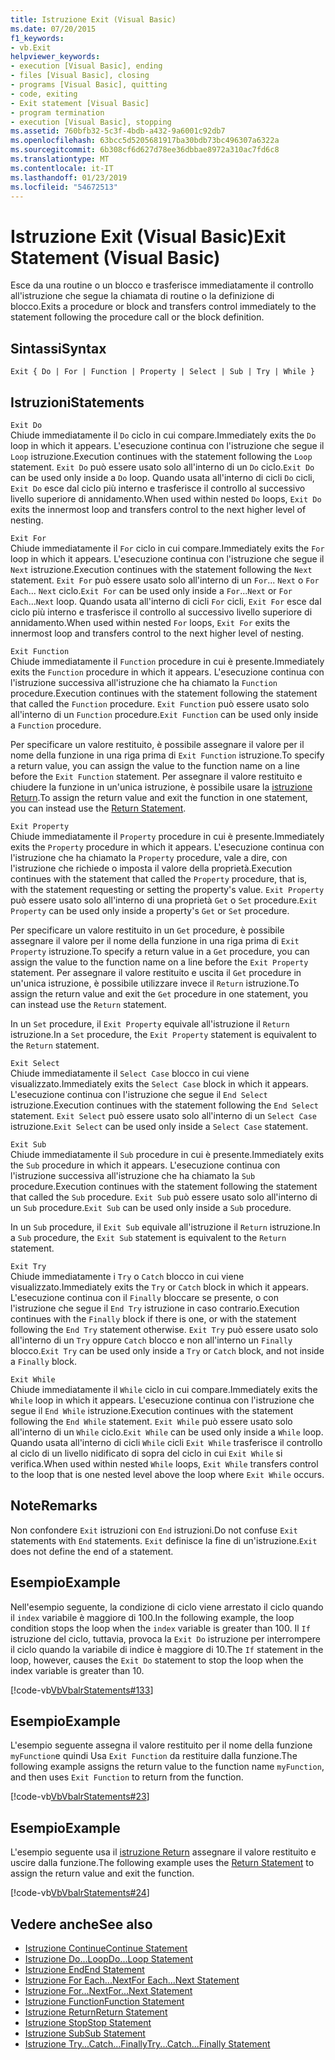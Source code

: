 ```yaml
---
title: Istruzione Exit (Visual Basic)
ms.date: 07/20/2015
f1_keywords:
- vb.Exit
helpviewer_keywords:
- execution [Visual Basic], ending
- files [Visual Basic], closing
- programs [Visual Basic], quitting
- code, exiting
- Exit statement [Visual Basic]
- program termination
- execution [Visual Basic], stopping
ms.assetid: 760bfb32-5c3f-4bdb-a432-9a6001c92db7
ms.openlocfilehash: 63bcc5d5205681917ba30bdb73bc496307a6322a
ms.sourcegitcommit: 6b308cf6d627d78ee36dbbae8972a310ac7fd6c8
ms.translationtype: MT
ms.contentlocale: it-IT
ms.lasthandoff: 01/23/2019
ms.locfileid: "54672513"
---
```

# <a name="exit-statement-visual-basic"></a><span data-ttu-id="d80f0-102">Istruzione Exit (Visual Basic)</span><span class="sxs-lookup"><span data-stu-id="d80f0-102">Exit Statement (Visual Basic)</span></span>
<span data-ttu-id="d80f0-103">Esce da una routine o un blocco e trasferisce immediatamente il controllo all'istruzione che segue la chiamata di routine o la definizione di blocco.</span><span class="sxs-lookup"><span data-stu-id="d80f0-103">Exits a procedure or block and transfers control immediately to the statement following the procedure call or the block definition.</span></span>  
  
## <a name="syntax"></a><span data-ttu-id="d80f0-104">Sintassi</span><span class="sxs-lookup"><span data-stu-id="d80f0-104">Syntax</span></span>  
  
```  
Exit { Do | For | Function | Property | Select | Sub | Try | While }  
```  
  
## <a name="statements"></a><span data-ttu-id="d80f0-105">Istruzioni</span><span class="sxs-lookup"><span data-stu-id="d80f0-105">Statements</span></span>  
 `Exit Do`  
 <span data-ttu-id="d80f0-106">Chiude immediatamente il `Do` ciclo in cui compare.</span><span class="sxs-lookup"><span data-stu-id="d80f0-106">Immediately exits the `Do` loop in which it appears.</span></span> <span data-ttu-id="d80f0-107">L'esecuzione continua con l'istruzione che segue il `Loop` istruzione.</span><span class="sxs-lookup"><span data-stu-id="d80f0-107">Execution continues with the statement following the `Loop` statement.</span></span> <span data-ttu-id="d80f0-108">`Exit Do` può essere usato solo all'interno di un `Do` ciclo.</span><span class="sxs-lookup"><span data-stu-id="d80f0-108">`Exit Do` can be used only inside a `Do` loop.</span></span> <span data-ttu-id="d80f0-109">Quando usata all'interno di cicli `Do` cicli, `Exit Do` esce dal ciclo più interno e trasferisce il controllo al successivo livello superiore di annidamento.</span><span class="sxs-lookup"><span data-stu-id="d80f0-109">When used within nested `Do` loops, `Exit Do` exits the innermost loop and transfers control to the next higher level of nesting.</span></span>  
  
 `Exit For`  
 <span data-ttu-id="d80f0-110">Chiude immediatamente il `For` ciclo in cui compare.</span><span class="sxs-lookup"><span data-stu-id="d80f0-110">Immediately exits the `For` loop in which it appears.</span></span> <span data-ttu-id="d80f0-111">L'esecuzione continua con l'istruzione che segue il `Next` istruzione.</span><span class="sxs-lookup"><span data-stu-id="d80f0-111">Execution continues with the statement following the `Next` statement.</span></span> <span data-ttu-id="d80f0-112">`Exit For` può essere usato solo all'interno di un `For`... `Next` o `For Each`... `Next` ciclo.</span><span class="sxs-lookup"><span data-stu-id="d80f0-112">`Exit For` can be used only inside a `For`...`Next` or `For Each`...`Next` loop.</span></span> <span data-ttu-id="d80f0-113">Quando usata all'interno di cicli `For` cicli, `Exit For` esce dal ciclo più interno e trasferisce il controllo al successivo livello superiore di annidamento.</span><span class="sxs-lookup"><span data-stu-id="d80f0-113">When used within nested `For` loops, `Exit For` exits the innermost loop and transfers control to the next higher level of nesting.</span></span>  
  
 `Exit Function`  
 <span data-ttu-id="d80f0-114">Chiude immediatamente il `Function` procedure in cui è presente.</span><span class="sxs-lookup"><span data-stu-id="d80f0-114">Immediately exits the `Function` procedure in which it appears.</span></span> <span data-ttu-id="d80f0-115">L'esecuzione continua con l'istruzione successiva all'istruzione che ha chiamato la `Function` procedure.</span><span class="sxs-lookup"><span data-stu-id="d80f0-115">Execution continues with the statement following the statement that called the `Function` procedure.</span></span> <span data-ttu-id="d80f0-116">`Exit Function` può essere usato solo all'interno di un `Function` procedure.</span><span class="sxs-lookup"><span data-stu-id="d80f0-116">`Exit Function` can be used only inside a `Function` procedure.</span></span>  
  
 <span data-ttu-id="d80f0-117">Per specificare un valore restituito, è possibile assegnare il valore per il nome della funzione in una riga prima di `Exit Function` istruzione.</span><span class="sxs-lookup"><span data-stu-id="d80f0-117">To specify a return value, you can assign the value to the function name on a line before the `Exit Function` statement.</span></span> <span data-ttu-id="d80f0-118">Per assegnare il valore restituito e chiudere la funzione in un'unica istruzione, è possibile usare la [istruzione Return](../../../visual-basic/language-reference/statements/return-statement.md).</span><span class="sxs-lookup"><span data-stu-id="d80f0-118">To assign the return value and exit the function in one statement, you can instead use the [Return Statement](../../../visual-basic/language-reference/statements/return-statement.md).</span></span>  
  
 `Exit Property`  
 <span data-ttu-id="d80f0-119">Chiude immediatamente il `Property` procedure in cui è presente.</span><span class="sxs-lookup"><span data-stu-id="d80f0-119">Immediately exits the `Property` procedure in which it appears.</span></span> <span data-ttu-id="d80f0-120">L'esecuzione continua con l'istruzione che ha chiamato la `Property` procedure, vale a dire, con l'istruzione che richiede o imposta il valore della proprietà.</span><span class="sxs-lookup"><span data-stu-id="d80f0-120">Execution continues with the statement that called the `Property` procedure, that is, with the statement requesting or setting the property's value.</span></span> <span data-ttu-id="d80f0-121">`Exit Property` può essere usato solo all'interno di una proprietà `Get` o `Set` procedure.</span><span class="sxs-lookup"><span data-stu-id="d80f0-121">`Exit Property` can be used only inside a property's `Get` or `Set` procedure.</span></span>  
  
 <span data-ttu-id="d80f0-122">Per specificare un valore restituito in un `Get` procedure, è possibile assegnare il valore per il nome della funzione in una riga prima di `Exit Property` istruzione.</span><span class="sxs-lookup"><span data-stu-id="d80f0-122">To specify a return value in a `Get` procedure, you can assign the value to the function name on a line before the `Exit Property` statement.</span></span> <span data-ttu-id="d80f0-123">Per assegnare il valore restituito e uscita il `Get` procedure in un'unica istruzione, è possibile utilizzare invece il `Return` istruzione.</span><span class="sxs-lookup"><span data-stu-id="d80f0-123">To assign the return value and exit the `Get` procedure in one statement, you can instead use the `Return` statement.</span></span>  
  
 <span data-ttu-id="d80f0-124">In un `Set` procedure, il `Exit Property` equivale all'istruzione il `Return` istruzione.</span><span class="sxs-lookup"><span data-stu-id="d80f0-124">In a `Set` procedure, the `Exit Property` statement is equivalent to the `Return` statement.</span></span>  
  
 `Exit Select`  
 <span data-ttu-id="d80f0-125">Chiude immediatamente il `Select Case` blocco in cui viene visualizzato.</span><span class="sxs-lookup"><span data-stu-id="d80f0-125">Immediately exits the `Select Case` block in which it appears.</span></span> <span data-ttu-id="d80f0-126">L'esecuzione continua con l'istruzione che segue il `End Select` istruzione.</span><span class="sxs-lookup"><span data-stu-id="d80f0-126">Execution continues with the statement following the `End Select` statement.</span></span> <span data-ttu-id="d80f0-127">`Exit Select` può essere usato solo all'interno di un `Select Case` istruzione.</span><span class="sxs-lookup"><span data-stu-id="d80f0-127">`Exit Select` can be used only inside a `Select Case` statement.</span></span>  
  
 `Exit Sub`  
 <span data-ttu-id="d80f0-128">Chiude immediatamente il `Sub` procedure in cui è presente.</span><span class="sxs-lookup"><span data-stu-id="d80f0-128">Immediately exits the `Sub` procedure in which it appears.</span></span> <span data-ttu-id="d80f0-129">L'esecuzione continua con l'istruzione successiva all'istruzione che ha chiamato la `Sub` procedure.</span><span class="sxs-lookup"><span data-stu-id="d80f0-129">Execution continues with the statement following the statement that called the `Sub` procedure.</span></span> <span data-ttu-id="d80f0-130">`Exit Sub` può essere usato solo all'interno di un `Sub` procedure.</span><span class="sxs-lookup"><span data-stu-id="d80f0-130">`Exit Sub` can be used only inside a `Sub` procedure.</span></span>  
  
 <span data-ttu-id="d80f0-131">In un `Sub` procedure, il `Exit Sub` equivale all'istruzione il `Return` istruzione.</span><span class="sxs-lookup"><span data-stu-id="d80f0-131">In a `Sub` procedure, the `Exit Sub` statement is equivalent to the `Return` statement.</span></span>  
  
 `Exit Try`  
 <span data-ttu-id="d80f0-132">Chiude immediatamente i `Try` o `Catch` blocco in cui viene visualizzato.</span><span class="sxs-lookup"><span data-stu-id="d80f0-132">Immediately exits the `Try` or `Catch` block in which it appears.</span></span> <span data-ttu-id="d80f0-133">L'esecuzione continua con il `Finally` bloccare se presente, o con l'istruzione che segue il `End Try` istruzione in caso contrario.</span><span class="sxs-lookup"><span data-stu-id="d80f0-133">Execution continues with the `Finally` block if there is one, or with the statement following the `End Try` statement otherwise.</span></span> <span data-ttu-id="d80f0-134">`Exit Try` può essere usato solo all'interno di un `Try` oppure `Catch` blocco e non all'interno un `Finally` blocco.</span><span class="sxs-lookup"><span data-stu-id="d80f0-134">`Exit Try` can be used only inside a `Try` or `Catch` block, and not inside a `Finally` block.</span></span>  
  
 `Exit While`  
 <span data-ttu-id="d80f0-135">Chiude immediatamente il `While` ciclo in cui compare.</span><span class="sxs-lookup"><span data-stu-id="d80f0-135">Immediately exits the `While` loop in which it appears.</span></span> <span data-ttu-id="d80f0-136">L'esecuzione continua con l'istruzione che segue il `End While` istruzione.</span><span class="sxs-lookup"><span data-stu-id="d80f0-136">Execution continues with the statement following the `End While` statement.</span></span> <span data-ttu-id="d80f0-137">`Exit While` può essere usato solo all'interno di un `While` ciclo.</span><span class="sxs-lookup"><span data-stu-id="d80f0-137">`Exit While` can be used only inside a `While` loop.</span></span> <span data-ttu-id="d80f0-138">Quando usata all'interno di cicli `While` cicli `Exit While` trasferisce il controllo al ciclo di un livello nidificato di sopra del ciclo in cui `Exit While` si verifica.</span><span class="sxs-lookup"><span data-stu-id="d80f0-138">When used within nested `While` loops, `Exit While` transfers control to the loop that is one nested level above the loop where `Exit While` occurs.</span></span>  
  
## <a name="remarks"></a><span data-ttu-id="d80f0-139">Note</span><span class="sxs-lookup"><span data-stu-id="d80f0-139">Remarks</span></span>  
 <span data-ttu-id="d80f0-140">Non confondere `Exit` istruzioni con `End` istruzioni.</span><span class="sxs-lookup"><span data-stu-id="d80f0-140">Do not confuse `Exit` statements with `End` statements.</span></span> <span data-ttu-id="d80f0-141">`Exit` definisce la fine di un'istruzione.</span><span class="sxs-lookup"><span data-stu-id="d80f0-141">`Exit` does not define the end of a statement.</span></span>  
  
## <a name="example"></a><span data-ttu-id="d80f0-142">Esempio</span><span class="sxs-lookup"><span data-stu-id="d80f0-142">Example</span></span>  
 <span data-ttu-id="d80f0-143">Nell'esempio seguente, la condizione di ciclo viene arrestato il ciclo quando il `index` variabile è maggiore di 100.</span><span class="sxs-lookup"><span data-stu-id="d80f0-143">In the following example, the loop condition stops the loop when the `index` variable is greater than 100.</span></span> <span data-ttu-id="d80f0-144">Il `If` istruzione del ciclo, tuttavia, provoca la `Exit Do` istruzione per interrompere il ciclo quando la variabile di indice è maggiore di 10.</span><span class="sxs-lookup"><span data-stu-id="d80f0-144">The `If` statement in the loop, however, causes the `Exit Do` statement to stop the loop when the index variable is greater than 10.</span></span>  
  
 [!code-vb[VbVbalrStatements#133](../../../visual-basic/language-reference/error-messages/codesnippet/VisualBasic/exit-statement_1.vb)]  
  
## <a name="example"></a><span data-ttu-id="d80f0-145">Esempio</span><span class="sxs-lookup"><span data-stu-id="d80f0-145">Example</span></span>  
 <span data-ttu-id="d80f0-146">L'esempio seguente assegna il valore restituito per il nome della funzione `myFunction`e quindi Usa `Exit Function` da restituire dalla funzione.</span><span class="sxs-lookup"><span data-stu-id="d80f0-146">The following example assigns the return value to the function name `myFunction`, and then uses `Exit Function` to return from the function.</span></span>  
  
 [!code-vb[VbVbalrStatements#23](../../../visual-basic/language-reference/error-messages/codesnippet/VisualBasic/exit-statement_2.vb)]  
  
## <a name="example"></a><span data-ttu-id="d80f0-147">Esempio</span><span class="sxs-lookup"><span data-stu-id="d80f0-147">Example</span></span>  
 <span data-ttu-id="d80f0-148">L'esempio seguente usa il [istruzione Return](../../../visual-basic/language-reference/statements/return-statement.md) assegnare il valore restituito e uscire dalla funzione.</span><span class="sxs-lookup"><span data-stu-id="d80f0-148">The following example uses the [Return Statement](../../../visual-basic/language-reference/statements/return-statement.md) to assign the return value and exit the function.</span></span>  
  
 [!code-vb[VbVbalrStatements#24](../../../visual-basic/language-reference/error-messages/codesnippet/VisualBasic/exit-statement_3.vb)]  
  
## <a name="see-also"></a><span data-ttu-id="d80f0-149">Vedere anche</span><span class="sxs-lookup"><span data-stu-id="d80f0-149">See also</span></span>
- [<span data-ttu-id="d80f0-150">Istruzione Continue</span><span class="sxs-lookup"><span data-stu-id="d80f0-150">Continue Statement</span></span>](../../../visual-basic/language-reference/statements/continue-statement.md)
- [<span data-ttu-id="d80f0-151">Istruzione Do...Loop</span><span class="sxs-lookup"><span data-stu-id="d80f0-151">Do...Loop Statement</span></span>](../../../visual-basic/language-reference/statements/do-loop-statement.md)
- [<span data-ttu-id="d80f0-152">Istruzione End</span><span class="sxs-lookup"><span data-stu-id="d80f0-152">End Statement</span></span>](../../../visual-basic/language-reference/statements/end-statement.md)
- [<span data-ttu-id="d80f0-153">Istruzione For Each...Next</span><span class="sxs-lookup"><span data-stu-id="d80f0-153">For Each...Next Statement</span></span>](../../../visual-basic/language-reference/statements/for-each-next-statement.md)
- [<span data-ttu-id="d80f0-154">Istruzione For...Next</span><span class="sxs-lookup"><span data-stu-id="d80f0-154">For...Next Statement</span></span>](../../../visual-basic/language-reference/statements/for-next-statement.md)
- [<span data-ttu-id="d80f0-155">Istruzione Function</span><span class="sxs-lookup"><span data-stu-id="d80f0-155">Function Statement</span></span>](../../../visual-basic/language-reference/statements/function-statement.md)
- [<span data-ttu-id="d80f0-156">Istruzione Return</span><span class="sxs-lookup"><span data-stu-id="d80f0-156">Return Statement</span></span>](../../../visual-basic/language-reference/statements/return-statement.md)
- [<span data-ttu-id="d80f0-157">Istruzione Stop</span><span class="sxs-lookup"><span data-stu-id="d80f0-157">Stop Statement</span></span>](../../../visual-basic/language-reference/statements/stop-statement.md)
- [<span data-ttu-id="d80f0-158">Istruzione Sub</span><span class="sxs-lookup"><span data-stu-id="d80f0-158">Sub Statement</span></span>](../../../visual-basic/language-reference/statements/sub-statement.md)
- [<span data-ttu-id="d80f0-159">Istruzione Try...Catch...Finally</span><span class="sxs-lookup"><span data-stu-id="d80f0-159">Try...Catch...Finally Statement</span></span>](../../../visual-basic/language-reference/statements/try-catch-finally-statement.md)
